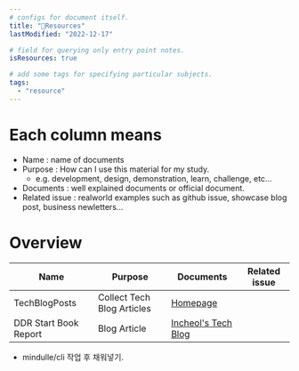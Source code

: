 ```yaml
---
# configs for document itself.
title: "🚚Resources"
lastModified: "2022-12-17"

# field for querying only entry point notes.
isResources: true

# add some tags for specifying particular subjects.
tags:
  - "resource"
---
```

# Each column means
- Name : name of documents
- Purpose : How can I use this material for my study.
	- e.g. development, design, demonstration, learn, challenge, etc...
- Documents : well explained documents or official document.
- Related issue : realworld examples such as github issue, showcase blog post, business newletters...
# Overview
| Name                  | Purpose                    | Documents                                                                   | Related issue |
| --------------------- | -------------------------- | --------------------------------------------------------------------------- | ------------- |
| TechBlogPosts                      | Collect Tech Blog Articles | [Homepage](https://techblogposts.com/)                                      |               |
| DDR Start Book Report | Blog Article               | [Incheol's Tech Blog](https://incheol-jung.gitbook.io/docs/study/ddd-start) |               |

- mindulle/cli 작업 후 채워넣기.